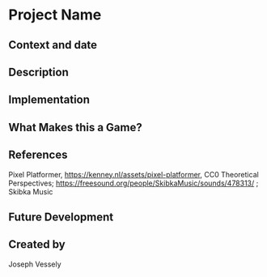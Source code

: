 # Project Name

## Context and date

## Description

## Implementation

## What Makes this a Game?

## References
Pixel Platformer, https://kenney.nl/assets/pixel-platformer, CC0
Theoretical Perspectives; https://freesound.org/people/SkibkaMusic/sounds/478313/ ; Skibka Music

## Future Development

## Created by
Joseph Vessely
